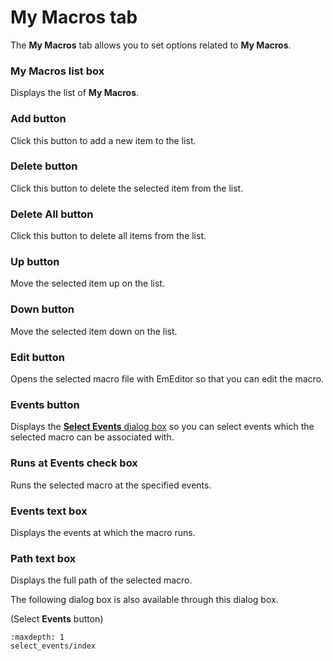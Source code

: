 # My Macros tab

The **My Macros** tab allows you to set options related to **My Macros**.

### My Macros list box

Displays the list of **My Macros**.

### Add button

Click this button to add a new item to the list.

### Delete button

Click this button to delete the selected item from the list.

### Delete All button

Click this button to delete all items from the list.

### Up button

Move the selected item up on the list.

### Down button

Move the selected item down on the list.

### Edit button

Opens the selected macro file with EmEditor so that you can edit the macro.

### Events button

Displays the [**Select Events** dialog box](select_events/index) so you can select events which the selected macro can be associated with.

### Runs at Events check box

Runs the selected macro at the specified events.

### Events text box

Displays the events at which the macro runs.

### Path text box

Displays the full path of the selected macro.

The following dialog box is also available through this dialog box.

(Select
**Events** button)


```{toctree}
:maxdepth: 1
select_events/index
```
